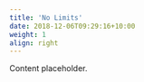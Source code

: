 ```yaml
---
title: 'No Limits'
date: 2018-12-06T09:29:16+10:00
weight: 1
align: right
---
```


Content placeholder.
